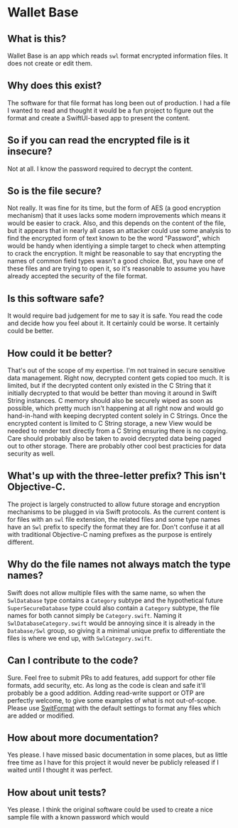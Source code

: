 # Wallet Base

## What is this?
Wallet Base is an app which reads `swl` format encrypted information files. It does not create or edit them.

## Why does this exist?
The software for that file format has long been out of production. I had a file I wanted to read and thought it would be a fun project to figure out the format and create a SwiftUI-based app to present the content.

## So if you can read the encrypted file is it insecure?
Not at all. I know the password required to decrypt the content.

## So is the file secure?
Not really. It was fine for its time, but the form of AES (a good encryption mechanism) that it uses lacks some modern improvements which means it would be easier to crack. Also, and this depends on the content of the file, but it appears that in nearly all cases an attacker could use some analysis to find the encrypted form of text known to be the word "Password", which would be handy when identiying a simple target to check when attempting to crack the encryption. It might be reasonable to say that encrypting the names of common field types wasn't a good choice. But, you have one of these files and are trying to open it, so it's reasonable to assume you have already accepted the security of the file format.

## Is this software safe?
It would require bad judgement for me to say it is safe. You read the code and decide how you feel about it. It certainly could be worse. It certainly could be better.

## How could it be better?
That's out of the scope of my expertise. I'm not trained in secure sensitive data management. Right now, decrypted content gets copied too much. It is limited, but if the decrypted content only existed in the C String that it initially decrypted to that would be better than moving it around in Swift String instances. C memory should also be securely wiped as soon as possible, which pretty much isn't happening at all right now and would go hand-in-hand with keeping decrypted content solely in C Strings. Once the encrypted content is limited to C String storage, a new View would be needed to render text directly from a C String ensuring there is no copying. Care should probably also be taken to avoid decrypted data being paged out to other storage. There are probably other cool best practicies for data security as well.

## What's up with the three-letter prefix? This isn't Objective-C.
The project is largely constructed to allow future storage and encryption mechanisms to be plugged in via Swift protocols. As the current content is for files with an `swl` file extension, the related files and some type names have an `Swl` prefix to specify the format they are for. Don't confuse it at all with traditional Objective-C naming prefixes as the purpose is entirely different.

## Why do the file names not always match the type names?
Swift does not allow multiple files with the same name, so when the `SwlDatabase` type contains a `Category` subtype and the hypothetical future `SuperSecureDatabase` type could also contain a `Category` subtype, the file names for both cannot simply be `Category.swift`. Naming it `SwlDatabaseCategory.swift` would be annoying since it is already in the `Database/Swl` group, so giving it a minimal unique prefix to differentiate the files is where we end up, with `SwlCategory.swift`.

## Can I contribute to the code?
Sure. Feel free to submit PRs to add features, add support for other file formats, add security, etc. As long as the code is clean and safe it'll probably be a good addition. Adding read-write support or OTP are perfectly welcome, to give some examples of what is not out-of-scope. Please use [SwitFormat](https://github.com/nicklockwood/SwiftFormat) with the default settings to format any files which are added or modified.

## How about more documentation?
Yes please. I have missed basic documentation in some places, but as little free time as I have for this project it would never be publicly released if I waited until I thought it was perfect.

## How about unit tests?
Yes please. I think the original software could be used to create a nice sample file with a known password which would 